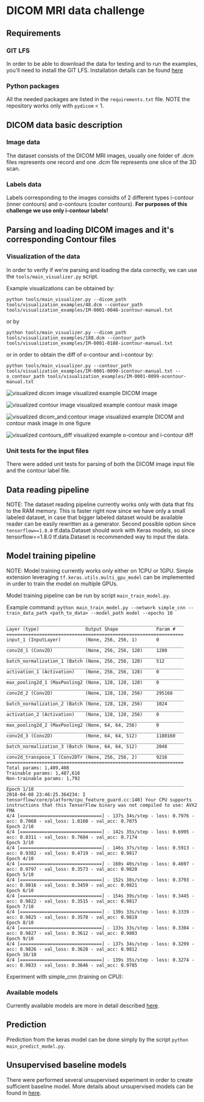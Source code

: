 # DICOM MRI data challenge



## Requirements

### GIT LFS
In order to be able to download the data for testing and to run the examples, you'll need to install the GIT LFS.
Installation details can be found [here](https://git-lfs.github.com/)

### Python packages
All the needed packages are listed in the `requirements.txt` file. NOTE the repository works only with `pydicom` < 1.

## DICOM data basic description

### Image data
The dataset consists of the DICOM MRI images, usually one folder of .dcm files represents one record and one .dcm file represents one slice of the 3D scan.

### Labels data
Labels corresponding to the images considts of 2 different types i-contour (inner contours) and o-contours (couter contours). **For purposes of this challenge we use only i-contour labels!**

## Parsing and loading DICOM images and it's corresponding Contour files

### Visualization of the data
In order to verify if we're parsing and loading the data correctly, we can use the `tools/main_visualizer.py` script.

Example visualizations can be obtained by:

`python tools/main_visualizer.py --dicom_path tools/visualization_examples/48.dcm --contour_path tools/visualization_examples/IM-0001-0048-icontour-manual.txt`

or by

`python tools/main_visualizer.py --dicom_path tools/visualization_examples/188.dcm --contour_path tools/visualization_examples/IM-0001-0188-icontour-manual.txt`

or in order to obtain the diff of o-contour and i-contour by:

`python tools/main_visualizer.py --contour_path tools/visualization_examples/IM-0001-0099-icontour-manual.txt --o_contour_path tools/visualization_examples/IM-0001-0099-ocontour-manual.txt` 

![visualized dicom image](https://github.com/ziky90/dicom_mri_challenge/blob/master/resources/dicom_188.png)
visualized example DICOM image

![visualized contour image](https://github.com/ziky90/dicom_mri_challenge/blob/master/resources/contour_188.png)
visualized example contour mask image

![visualized dicom_and:contour image](https://github.com/ziky90/dicom_mri_challenge/blob/master/resources/dicom_contour_188.png)
visualized example DICOM and contour mask image in one figure

![visualized contours_diff](https://github.com/ziky90/dicom_mri_challenge/blob/master/resources/contours_99_diff.png)
visualized example o-contour and i-contour diff

### Unit tests for the input files

There were added unit tests for parsing of both the DICOM image input file and the contour label file.

## Data reading pipeline
NOTE: The dataset reading pipeline currently works only with data that fits to the RAM memory. This is faster right now since we have only a small labeled dataset, in case that bigger labeled dataset would be available reader can be easily rewritten as a generator. Second possible option since `tensorflow==1.8.0` tf.data.Dataset should work with Keras models, so since tensorflow==1.8.0 tf.data.Dataset is recommended way to input the data.

## Model training pipeline
NOTE: Model training currently works only either on 1CPU or 1GPU. Simple extension leveraging `tf.keras.utils.multi_gpu_model` can be implemented in urder to train the model on multiple GPUs.

Model training pipeline can be run by script `main_train_model.py`.

Example command:
`python main_train_model.py --network simple_cnn --train_data_path <path_to_data> --model_path model --epochs 10`

```
_________________________________________________________________
Layer (type)                 Output Shape              Param #
=================================================================
input_1 (InputLayer)         (None, 256, 256, 1)       0
_________________________________________________________________
conv2d_1 (Conv2D)            (None, 256, 256, 128)     1280
_________________________________________________________________
batch_normalization_1 (Batch (None, 256, 256, 128)     512
_________________________________________________________________
activation_1 (Activation)    (None, 256, 256, 128)     0
_________________________________________________________________
max_pooling2d_1 (MaxPooling2 (None, 128, 128, 128)     0
_________________________________________________________________
conv2d_2 (Conv2D)            (None, 128, 128, 256)     295168
_________________________________________________________________
batch_normalization_2 (Batch (None, 128, 128, 256)     1024
_________________________________________________________________
activation_2 (Activation)    (None, 128, 128, 256)     0
_________________________________________________________________
max_pooling2d_2 (MaxPooling2 (None, 64, 64, 256)       0
_________________________________________________________________
conv2d_3 (Conv2D)            (None, 64, 64, 512)       1180160
_________________________________________________________________
batch_normalization_3 (Batch (None, 64, 64, 512)       2048
_________________________________________________________________
conv2d_transpose_1 (Conv2DTr (None, 256, 256, 2)       9216
=================================================================
Total params: 1,489,408
Trainable params: 1,487,616
Non-trainable params: 1,792
_________________________________________________________________
Epoch 1/10
2018-04-08 23:46:25.364234: I tensorflow/core/platform/cpu_feature_guard.cc:140] Your CPU supports instructions that this TensorFlow binary was not compiled to use: AVX2 FMA
4/4 [==============================] - 137s 34s/step - loss: 0.7976 - acc: 0.7068 - val_loss: 1.0160 - val_acc: 0.7075
Epoch 2/10
4/4 [==============================] - 142s 35s/step - loss: 0.6995 - acc: 0.8311 - val_loss: 0.7684 - val_acc: 0.7174
Epoch 3/10
4/4 [==============================] - 146s 37s/step - loss: 0.5913 - acc: 0.9382 - val_loss: 0.4719 - val_acc: 0.9817
Epoch 4/10
4/4 [==============================] - 160s 40s/step - loss: 0.4697 - acc: 0.9797 - val_loss: 0.3573 - val_acc: 0.9820
Epoch 5/10
4/4 [==============================] - 152s 38s/step - loss: 0.3793 - acc: 0.9816 - val_loss: 0.3459 - val_acc: 0.9821
Epoch 6/10
4/4 [==============================] - 154s 39s/step - loss: 0.3445 - acc: 0.9822 - val_loss: 0.3515 - val_acc: 0.9817
Epoch 7/10
4/4 [==============================] - 130s 33s/step - loss: 0.3339 - acc: 0.9825 - val_loss: 0.3578 - val_acc: 0.9819
Epoch 8/10
4/4 [==============================] - 133s 33s/step - loss: 0.3304 - acc: 0.9827 - val_loss: 0.3612 - val_acc: 0.9803
Epoch 9/10
4/4 [==============================] - 137s 34s/step - loss: 0.3299 - acc: 0.9826 - val_loss: 0.3628 - val_acc: 0.9812
Epoch 10/10
4/4 [==============================] - 139s 35s/step - loss: 0.3274 - acc: 0.9833 - val_loss: 0.3646 - val_acc: 0.9785
```
Experiment with simple_cnn (training on CPU):

### Available models

Currently available models are more in detail described [here](https://github.com/ziky90/dicom_mri_challenge/blob/master/models/README.md).

## Prediction
Prediction from the keras model can be done simply by the script `python main_predict_model.py`.

## Unsupervised baseline models

There were performed several unsupervised experiment in order to create sufficient baseline model. More details about unsupervised models can be found in [here](https://github.com/ziky90/dicom_mri_challenge/blob/master/unsupervised_models/README.md).
